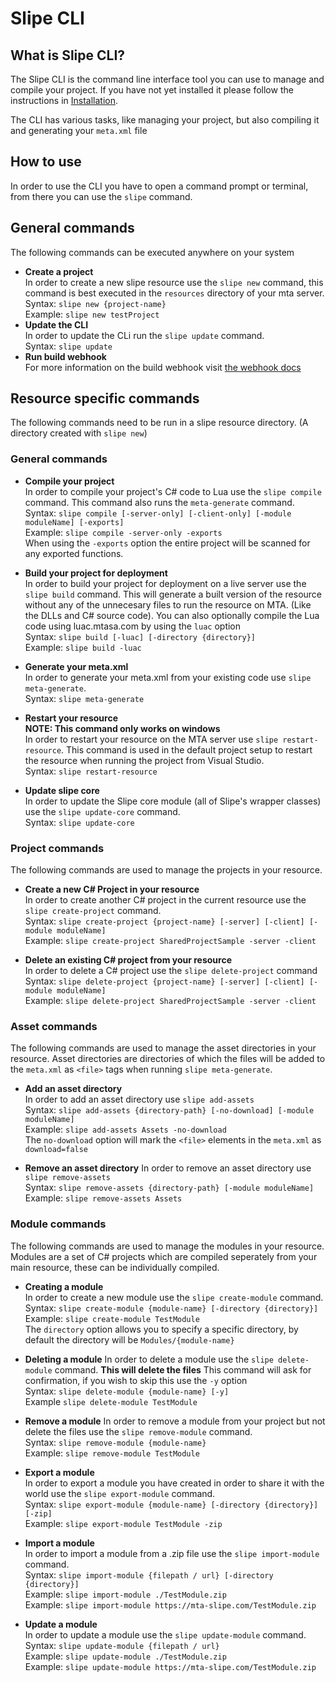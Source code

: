 # Slipe CLI

## What is Slipe CLI?
The Slipe CLI is the command line interface tool you can use to manage and compile your project. If you have not yet installed it please follow the instructions in [Installation](/docs/installation.html).

The CLI has various tasks, like managing your project, but also compiling it and generating your `meta.xml` file

## How to use
In order to use the CLI you have to open a command prompt or terminal, from there you can use the `slipe` command.  

## General commands
The following commands can be executed anywhere on your system  

- **Create a project**  
In order to create a new slipe resource use the `slipe new` command, this command is best executed in the `resources` directory of your mta server.  
Syntax: `slipe new {project-name}`  
Example: `slipe new testProject`
- **Update the CLI**  
In order to update the CLi run the `slipe update` command.  
Syntax: `slipe update`
- **Run build webhook**  
For more information on the build webhook visit [the webhook docs](/docs/webhook.html)

## Resource specific commands
The following commands need to be run in a slipe resource directory. (A directory created with `slipe new`)

### General commands

- **Compile your project**  
In order to compile your project's C# code to Lua use the `slipe compile` command. This command also runs the `meta-generate` command.  
Syntax: `slipe compile [-server-only] [-client-only] [-module moduleName] [-exports]`  
Example: `slipe compile -server-only -exports`  
When using the `-exports` option the entire project will be scanned for any exported functions.

- **Build your project for deployment**  
In order to build your project for deployment on a live server use the `slipe build` command. This will generate a built version of the resource without any of the unnecesary files to run the resource on MTA. (Like the DLLs and C# source code). You can also optionally compile the Lua code using luac.mtasa.com by using the `luac` option  
Syntax: `slipe build [-luac] [-directory {directory}]`  
Example: `slipe build -luac`

- **Generate your meta.xml**  
In order to generate your meta.xml from your existing code use `slipe meta-generate`.   
Syntax: `slipe meta-generate`  

- **Restart your resource**  
**NOTE: This command only works on windows**  
In order to restart your resource on the MTA server use `slipe restart-resource`. This command is used in the default project setup to restart the resource when running the project from Visual Studio.  
Syntax: `slipe restart-resource`  

- **Update slipe core**  
In order to update the Slipe core module (all of Slipe's wrapper classes) use the `slipe update-core` command.  
Syntax: `slipe update-core`

### Project commands
The following commands are used to manage the projects in your resource.

- **Create a new C# Project in your resource**  
In order to create another C# project in the current resource use the `slipe create-project` command.  
Syntax: `slipe create-project {project-name} [-server] [-client] [-module moduleName]`  
Example: `slipe create-project SharedProjectSample -server -client`  

- **Delete an existing C# project from your resource**  
In order to delete a C# project use the `slipe delete-project` command  
Syntax: `slipe delete-project {project-name} [-server] [-client] [-module moduleName]`  
Example: `slipe delete-project SharedProjectSample -server -client`  

### Asset commands
The following commands are used to manage the asset directories in your resource. Asset directories are directories of which the files will be added to the `meta.xml` as `<file>` tags when running `slipe meta-generate`.

- **Add an asset directory**  
In order to add an asset directory use `slipe add-assets`  
Syntax: `slipe add-assets {directory-path} [-no-download] [-module moduleName]`  
Example: `slipe add-assets Assets -no-download`  
The `no-download` option will mark the `<file>` elements in the `meta.xml` as `download=false`

- **Remove an asset directory**
In order to remove an asset directory use `slipe remove-assets`   
Syntax: `slipe remove-assets {directory-path} [-module moduleName]`   
Example: `slipe remove-assets Assets`

### Module commands
The following commands are used to manage the modules in your resource. Modules are a set of C# projects which are compiled seperately from your main resource, these can be individually compiled.  

- **Creating a module**  
In order to create a new module use the `slipe create-module` command.  
Syntax: `slipe create-module {module-name} [-directory {directory}]`  
Example: `slipe create-module TestModule`  
The `directory` option allows you to specify a specific directory, by default the directory will be `Modules/{module-name}`

- **Deleting a module**
In order to delete a module use the `slipe delete-module` command. **This will delete the files** 
This command will ask for confirmation, if you wish to skip this use the `-y` option  
Syntax: `slipe delete-module {module-name} [-y]`  
Example `slipe delete-module TestModule`  

- **Remove a module**
In order to remove a module from your project but not delete the files use the `slipe remove-module` command.  
Syntax: `slipe remove-module {module-name}`  
Example: `slipe remove-module TestModule`

- **Export a module**  
In order to export a module you have created in order to share it with the world use the `slipe export-module` command.  
Syntax: `slipe export-module {module-name} [-directory {directory}] [-zip]`  
Example: `slipe export-module TestModule -zip`

- **Import a module**  
In order to import a module from a .zip file use the `slipe import-module` command.  
Syntax: `slipe import-module {filepath / url} [-directory {directory}]`  
Example: `slipe import-module ./TestModule.zip`  
Example: `slipe import-module https://mta-slipe.com/TestModule.zip`

- **Update a module**  
In order to update a module use the `slipe update-module` command.  
Syntax: `slipe update-module {filepath / url}`  
Example: `slipe update-module ./TestModule.zip`  
Example: `slipe update-module https://mta-slipe.com/TestModule.zip`